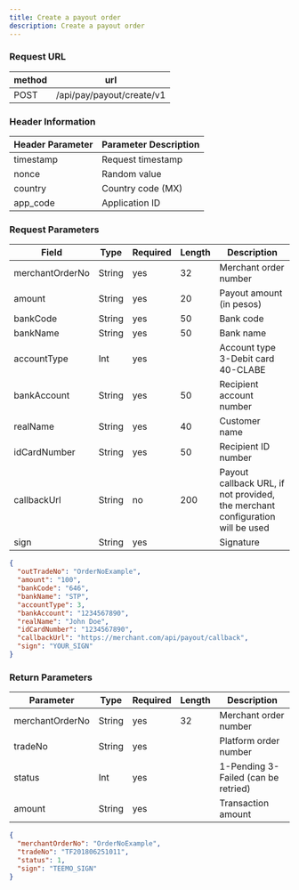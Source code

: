 ```yaml
---
title: Create a payout order
description: Create a payout order
---
```


### Request URL

| method | url                       |
| ------ | ------------------------- |
| POST   | /api/pay/payout/create/v1 |

### Header Information

| Header Parameter | Parameter Description |
| ---------------- |-----------------------|
| timestamp        | Request timestamp     |
| nonce            | Random value          |
| country          | Country code (MX)     |
| app_code         | Application ID        |

### Request Parameters

| Field           | Type   | Required | Length | Description                                                                   |
| --------------- | ------ | -------- | ------ | ----------------------------------------------------------------------------- |
| merchantOrderNo | String | yes      | 32     | Merchant order number                                                         |
| amount          | String | yes      | 20     | Payout amount (in pesos)                                                      |
| bankCode        | String | yes      | 50     | Bank code                                                                     |
| bankName        | String | yes      | 50     | Bank name                                                                     |
| accountType     | Int    | yes      |        | Account type 3-Debit card 40-CLABE                                            |
| bankAccount     | String | yes      | 50     | Recipient account number                                                      |
| realName        | String | yes      | 40     | Customer name                                                                 |
| idCardNumber    | String | yes      | 50     | Recipient ID number                                                           |
| callbackUrl     | String | no       | 200    | Payout callback URL, if not provided, the merchant configuration will be used |
| sign            | String | yes      |        | Signature                                                                     |

```json title=Request Example
{
  "outTradeNo": "OrderNoExample",
  "amount": "100",
  "bankCode": "646",
  "bankName": "STP",
  "accountType": 3,
  "bankAccount": "1234567890",
  "realName": "John Doe",
  "idCardNumber": "1234567890",
  "callbackUrl": "https://merchant.com/api/payout/callback",
  "sign": "YOUR_SIGN"
}
```

### Return Parameters

| Parameter       | Type   | Required | Length | Description                         |
| --------------- | ------ | -------- | ------ | ----------------------------------- |
| merchantOrderNo | String | yes      | 32     | Merchant order number               |
| tradeNo         | String | yes      |        | Platform order number               |
| status          | Int    | yes      |        | 1-Pending 3-Failed (can be retried) |
| amount          | String | yes      |        | Transaction amount                  |

```json title=Return Example
{
  "merchantOrderNo": "OrderNoExample",
  "tradeNo": "TF201806251011",
  "status": 1,
  "sign": "TEEMO_SIGN"
}
```
